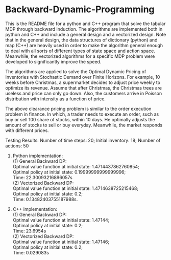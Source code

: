 # Backward-Dynamic-Programming

This is the README file for a python and C++ program that solve the tabular MDP through backward induction. The algorithms are implemented both in python and C++ and include a general design and a vectorized design. Note that in the general design, the data structures of dictionary (python) and map (C++) are heavily used in order to make the algorithm general enough to deal with all sorts of different types of state space and action space. Meanwhile, the vectorized algorithms for a specific MDP problem were developed to significantly improve the speed.

The algorithms are applied to solve the Optimal Dynamic Pricing of Inventories with Stochastic Demand over Finite Horizons. For example, 10 weeks before Christmas, a supermarket decides to adjust price weekly to optimize its revenue. Assume that after Christmas, the Christmas trees are useless and price can only go down. Also, the customers arrive in Poisson distribution with intensity as a function of price.

The above clearance pricing problem is similar to the order execution problem in finance. In which, a trader needs to execute an order, such as buy or sell 100 share of stocks, within 10 days. He optimally adjusts the amount of stocks to sell or buy everyday. Meanwhile, the market responds with different prices.

Testing Results:
Number of time steps:  20; Initial inventory:  18; Number of actions:  50

1. Python implementation:  
(1) General Backward DP:  
   Optimal value function at initial state:  1.4714437862760854;  
   Optimal policy at initial state:  0.19999999999999996;  
   Time:  22.30093216896057s  
(2) Vectorized Backward DP:  
   Optimal value function at initial state:  1.4714638725215468;  
   Optimal policy at initial state:  0.2;  
   Time:  0.13482403755187988s. 

2. C++ implementation:  
(1) General Backward DP:  
   Optimal value function at initial state: 1.47144;  
   Optimal policy at initial state: 0.2;  
   Time: 23.6954s  
(2) Vectorized Backward DP:  
   Optimal value function at initial state: 1.47146;  
   Optimal policy at initial state: 0.2;  
   Time: 0.029083s  
